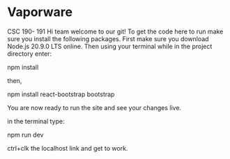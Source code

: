 # Vaporware
CSC 190- 191
Hi team welcome to our git!
To get the code here to run make sure you install the following packages.
First make sure you download Node.js 20.9.0 LTS online.
Then using your terminal while in the project directory enter:

npm install

then,

npm install react-bootstrap bootstrap

You are now ready to run the site and see your changes live.

in the terminal type:

npm run dev

ctrl+clk the localhost link and get to work.
